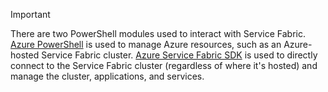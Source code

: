 > [!IMPORTANT]
> There are two PowerShell modules used to interact with Service Fabric. [Azure PowerShell](https://docs.microsoft.com/powershell/azure/install-azurerm-ps?view=azurermps-4.4.0) is used to manage Azure resources, such as an Azure-hosted Service Fabric cluster. [Azure Service Fabric SDK](../articles/service-fabric/service-fabric-get-started.md) is used to directly connect to the Service Fabric cluster (regardless of where it's hosted) and manage the cluster, applications, and services.
